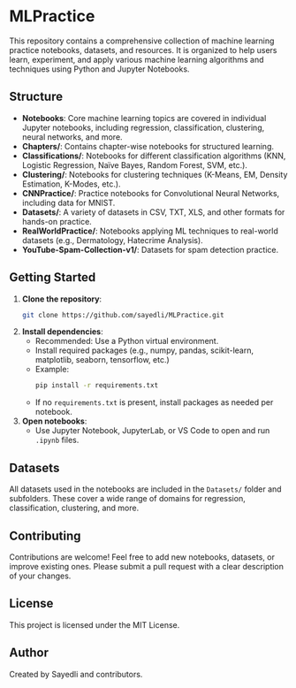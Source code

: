 # MLPractice

This repository contains a comprehensive collection of machine learning practice notebooks, datasets, and resources. It is organized to help users learn, experiment, and apply various machine learning algorithms and techniques using Python and Jupyter Notebooks.

## Structure

- **Notebooks**: Core machine learning topics are covered in individual Jupyter notebooks, including regression, classification, clustering, neural networks, and more.
- **Chapters/**: Contains chapter-wise notebooks for structured learning.
- **Classifications/**: Notebooks for different classification algorithms (KNN, Logistic Regression, Naïve Bayes, Random Forest, SVM, etc.).
- **Clustering/**: Notebooks for clustering techniques (K-Means, EM, Density Estimation, K-Modes, etc.).
- **CNNPractice/**: Practice notebooks for Convolutional Neural Networks, including data for MNIST.
- **Datasets/**: A variety of datasets in CSV, TXT, XLS, and other formats for hands-on practice.
- **RealWorldPractice/**: Notebooks applying ML techniques to real-world datasets (e.g., Dermatology, Hatecrime Analysis).
- **YouTube-Spam-Collection-v1/**: Datasets for spam detection practice.

## Getting Started

1. **Clone the repository**:
   ```bash
   git clone https://github.com/sayedli/MLPractice.git
   ```
2. **Install dependencies**:
   - Recommended: Use a Python virtual environment.
   - Install required packages (e.g., numpy, pandas, scikit-learn, matplotlib, seaborn, tensorflow, etc.)
   - Example:
     ```bash
     pip install -r requirements.txt
     ```
   - If no `requirements.txt` is present, install packages as needed per notebook.
3. **Open notebooks**:
   - Use Jupyter Notebook, JupyterLab, or VS Code to open and run `.ipynb` files.

## Datasets

All datasets used in the notebooks are included in the `Datasets/` folder and subfolders. These cover a wide range of domains for regression, classification, clustering, and more.

## Contributing

Contributions are welcome! Feel free to add new notebooks, datasets, or improve existing ones. Please submit a pull request with a clear description of your changes.

## License

This project is licensed under the MIT License.

## Author

Created by Sayedli and contributors.
